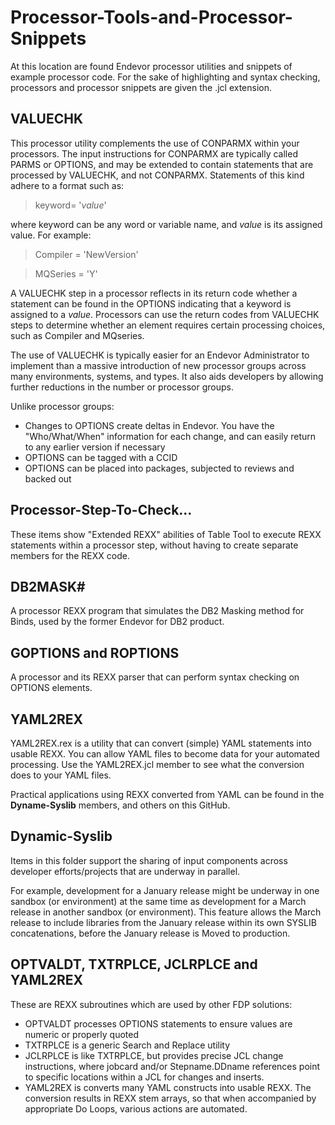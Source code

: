 # Processor-Tools-and-Processor-Snippets

At this location are found Endevor processor utilities and snippets of example processor code. For the sake of highlighting and syntax checking, processors and processor snippets are given the .jcl extension.

## VALUECHK

This processor utility complements the use of CONPARMX within your processors. The input instructions for CONPARMX are typically called PARMS or OPTIONS, and may be extended to contain statements that are processed by VALUECHK, and not CONPARMX. Statements of this kind adhere to a format such as:

>keyword= '_value_'

where keyword can be any word or variable name, and _value_ is its assigned value. For example:

>Compiler = 'NewVersion'

>MQSeries = 'Y'

A VALUECHK step in a processor reflects in its return code whether a statement can be found in the OPTIONS indicating that a keyword is assigned to a _value_. Processors can use the return codes from VALUECHK steps to determine whether an element requires certain processing choices, such as Compiler and MQseries.

The use of VALUECHK is typically easier for an Endevor Administrator to implement than a massive introduction of new processor groups across many environments, systems, and types. It also aids developers by allowing further reductions in the number or processor groups.

Unlike processor groups:

  - Changes to OPTIONS create deltas in Endevor. You have the "Who/What/When" information for each change, and can easily return to any earlier version if necessary
  - OPTIONS can be tagged with a CCID
  - OPTIONS can be placed into packages, subjected to reviews and backed out

## Processor-Step-To-Check...

These items show "Extended REXX" abilities of Table Tool to execute REXX statements within a processor step, without having to create separate members for the REXX code.

## DB2MASK#

A processor REXX program that simulates the DB2 Masking method for Binds, used by the former Endevor for DB2 product.

## GOPTIONS and ROPTIONS

A processor and its REXX parser that can perform syntax checking on OPTIONS elements.

## YAML2REX

 YAML2REX.rex is a utility that can convert (simple) YAML statements into usable REXX. You can allow YAML files to become data for your automated processing.  Use the YAML2REX.jcl member to see what the conversion does to your YAML files.

Practical applications using REXX converted from YAML can be found in the **Dyname-Syslib** members, and others on this GitHub.

## Dynamic-Syslib

Items in this folder support the sharing of input components across developer efforts/projects that are underway in parallel.

For example, development for a January release might be underway in one sandbox (or environment) at the same time as development for a March release in another sandbox (or environment). This feature allows the March release to include libraries from the January release within its own SYSLIB concatenations, before the January release is Moved to production.

## OPTVALDT, TXTRPLCE, JCLRPLCE and YAML2REX

These are REXX subroutines which are used by other FDP solutions:
 - OPTVALDT processes OPTIONS statements to ensure values are numeric or properly quoted
 - TXTRPLCE is a generic Search and Replace utility
 - JCLRPLCE is like TXTRPLCE, but provides precise JCL change instructions, where jobcard and/or Stepname.DDname references point to specific locations within a JCL for changes and inserts.
 - YAML2REX is converts many YAML constructs into usable REXX. The conversion results in REXX stem arrays, so that when accompanied by appropriate Do Loops, various actions are automated.